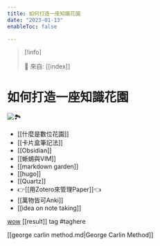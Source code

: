 ```yaml
---
title: 如何打造一座知識花園
date: "2023-01-13"
enableToc: false

---
```


> [!info]
>
> 🌱 來自: [[index]]

# 如何打造一座知識花園

![🏞️](https://i.imgur.com/0rJEGJR.png)

- [[什麼是數位花園]]
- [[卡片盒筆記法]]
- [[Obsidian]]
- [[蜥蜴與VIM]]
- [[markdown garden]]
- [[hugo]]
- [[Quartz]]
- 👉[[用Zotero來管理Paper]]👈
- [[萬物皆可Anki]]
- [[idea on note taking]]

[wow](wow)
[[result]]
tag #taghere

[[george carlin method.md|George Carlin Method]] 
